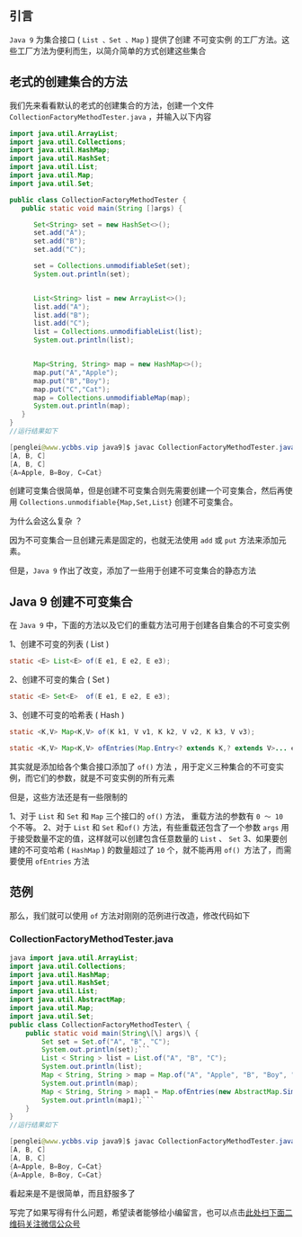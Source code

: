 ## 引言
`Java 9` 为集合接口 ( `List 、Set 、Map` ) 提供了创建 不可变实例 的工厂方法。这些工厂方法为便利而生，以简介简单的方式创建这些集合

## 老式的创建集合的方法
我们先来看看默认的老式的创建集合的方法，创建一个文件 `CollectionFactoryMethodTester.java` ，并输入以下内容

```java
import java.util.ArrayList;
import java.util.Collections;
import java.util.HashMap;
import java.util.HashSet;
import java.util.List;
import java.util.Map;
import java.util.Set;

public class CollectionFactoryMethodTester {
   public static void main(String []args) {

      Set<String> set = new HashSet<>();
      set.add("A");
      set.add("B");
      set.add("C");

      set = Collections.unmodifiableSet(set);
      System.out.println(set);


      List<String> list = new ArrayList<>();
      list.add("A");
      list.add("B");
      list.add("C");
      list = Collections.unmodifiableList(list);
      System.out.println(list);


      Map<String, String> map = new HashMap<>();
      map.put("A","Apple");
      map.put("B","Boy");
      map.put("C","Cat");
      map = Collections.unmodifiableMap(map);
      System.out.println(map);
   }
}
//运行结果如下

[penglei@www.ycbbs.vip java9]$ javac CollectionFactoryMethodTester.java && java CollectionFactoryMethodTester
[A, B, C]
[A, B, C]
{A=Apple, B=Boy, C=Cat}
```
创建可变集合很简单，但是创建不可变集合则先需要创建一个可变集合，然后再使用 `Collections.unmodifiable{Map,Set,List}` 创建不可变集合。

为什么会这么复杂 ？

因为不可变集合一旦创建元素是固定的，也就无法使用 `add` 或 `put` 方法来添加元素。

但是，`Java 9` 作出了改变，添加了一些用于创建不可变集合的静态方法

## Java 9 创建不可变集合
在 `Java 9` 中，下面的方法以及它们的重载方法可用于创建各自集合的不可变实例

1、创建不可变的列表 ( List )

```java
static <E> List<E> of(E e1, E e2, E e3);
```
2、创建不可变的集合 ( Set )

```java
static <E> Set<E>  of(E e1, E e2, E e3);
```
3、创建不可变的哈希表 ( Hash )

```java
static <K,V> Map<K,V> of(K k1, V v1, K k2, V v2, K k3, V v3);

static <K,V> Map<K,V> ofEntries(Map.Entry<? extends K,? extends V>... entries)
```
其实就是添加给各个集合接口添加了 `of()` 方法 ，用于定义三种集合的不可变实例，而它们的参数，就是不可变实例的所有元素

但是，这些方法还是有一些限制的

1、对于 `List` 和 `Set` 和 `Map` 三个接口的 `of()` 方法， 重载方法的参数有 `0 ～ 10 `个不等。
2、对于 `List` 和 `Set` 和`of()` 方法，有些重载还包含了一个参数 `args` 用于接受数量不定的值，这样就可以创建包含任意数量的 `List` 、 `Set`
3、如果要创建的不可变哈希 ( `HashMap` ) 的数量超过了 `10` 个，就不能再用 `of() `方法了，而需要使用 `ofEntries` 方法

## 范例
那么，我们就可以使用 `of` 方法对刚刚的范例进行改造，修改代码如下

### CollectionFactoryMethodTester.java
```java
java import java.util.ArrayList;
import java.util.Collections;
import java.util.HashMap;
import java.util.HashSet;
import java.util.List;
import java.util.AbstractMap;
import java.util.Map;
import java.util.Set;
public class CollectionFactoryMethodTester\ {
    public static void main(String\[\] args)\ {
        Set set = Set.of("A", "B", "C");
        System.out.println(set);```
        List < String > list = List.of("A", "B", "C");
        System.out.println(list);
        Map < String, String > map = Map.of("A", "Apple", "B", "Boy", "C", "Cat");
        System.out.println(map);
        Map < String, String > map1 = Map.ofEntries(new AbstractMap.SimpleEntry < > ("A", "Apple"), new AbstractMap.SimpleEntry < > ("B", "Boy"), new AbstractMap.SimpleEntry < > ("C", "Cat"));
        System.out.println(map1);```
    }
}
//运行结果如下

[penglei@www.ycbbs.vip java9]$ javac CollectionFactoryMethodTester.java && java CollectionFactoryMethodTester
[A, B, C]
[A, B, C]
{A=Apple, B=Boy, C=Cat}
{A=Apple, B=Boy, C=Cat}
```

看起来是不是很简单，而且舒服多了


写完了如果写得有什么问题，希望读者能够给小编留言，也可以点击[此处扫下面二维码关注微信公众号](https://www.ycbbs.vip/?p=28 "此处扫下面二维码关注微信公众号")